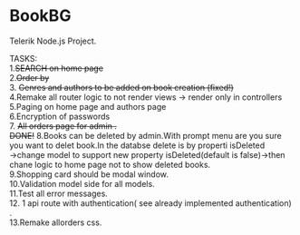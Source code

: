 # BookBG
Telerik Node.js Project.

TASKS: <br />
1.~~SEARCH on home page~~ <br />
2.~~Order by~~  <br />
3. ~~Genres and authors to be added on book creation (fixed!)~~ <br />
4.Remake all router logic to not render views -> render only in controllers <br />
5.Paging on home page and authors page  <br />
6.Encryption of passwords <br />
7. ~~All orders page for admin . <br /> DONE!~~
8.Books can be deleted by admin.With prompt menu are you sure you want to delet book.In the databse delete is by properti isDeleted <br />
->change model to support new property isDeleted(default is false)->then chane logic to home page not to show deleted books. <br />
9.Shopping card should be modal window. <br />
10.Validation model side for all models. <br />
11.Test all error messages. <br />
12. 1 api route with authentication( see already implemented authentication) . <br />
13.Remake allorders css.  <br />
